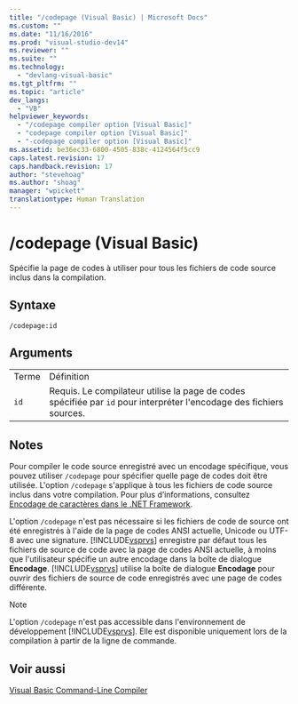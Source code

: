 ```yaml
---
title: "/codepage (Visual Basic) | Microsoft Docs"
ms.custom: ""
ms.date: "11/16/2016"
ms.prod: "visual-studio-dev14"
ms.reviewer: ""
ms.suite: ""
ms.technology: 
  - "devlang-visual-basic"
ms.tgt_pltfrm: ""
ms.topic: "article"
dev_langs: 
  - "VB"
helpviewer_keywords: 
  - "/codepage compiler option [Visual Basic]"
  - "codepage compiler option [Visual Basic]"
  - "-codepage compiler option [Visual Basic]"
ms.assetid: be36ec33-6800-4505-838c-4124564f5cc9
caps.latest.revision: 17
caps.handback.revision: 17
author: "stevehoag"
ms.author: "shoag"
manager: "wpickett"
translationtype: Human Translation
---
```

# /codepage (Visual Basic)
Spécifie la page de codes à utiliser pour tous les fichiers de code source inclus dans la compilation.  
  
## Syntaxe  
  
```  
/codepage:id  
```  
  
## Arguments  
  
|||  
|-|-|  
|Terme|Définition|  
|`id`|Requis.  Le compilateur utilise la page de codes spécifiée par `id` pour interpréter l'encodage des fichiers sources.|  
  
## Notes  
 Pour compiler le code source enregistré avec un encodage spécifique, vous pouvez utiliser `/codepage` pour spécifier quelle page de codes doit être utilisée.  L'option `/codepage` s'applique à tous les fichiers de code source inclus dans votre compilation.  Pour plus d’informations, consultez [Encodage de caractères dans le .NET Framework](../Topic/Character%20Encoding%20in%20the%20.NET%20Framework.md).  
  
 L'option `/codepage` n'est pas nécessaire si les fichiers de code de source ont été enregistrés à l'aide de la page de codes ANSI actuelle, Unicode ou UTF\-8 avec une signature.  [!INCLUDE[vsprvs](../../../csharp/includes/vsprvs_md.md)] enregistre par défaut tous les fichiers de source de code avec la page de codes ANSI actuelle, à moins que l'utilisateur spécifie un autre encodage dans la boîte de dialogue **Encodage**.  [!INCLUDE[vsprvs](../../../csharp/includes/vsprvs_md.md)] utilise la boîte de dialogue **Encodage** pour ouvrir des fichiers de source de code enregistrés avec une page de codes différente.  
  
> [!NOTE]
>  L'option `/codepage` n'est pas accessible dans l'environnement de développement [!INCLUDE[vsprvs](../../../csharp/includes/vsprvs_md.md)]. Elle est disponible uniquement lors de la compilation à partir de la ligne de commande.  
  
## Voir aussi  
 [Visual Basic Command\-Line Compiler](../../../visual-basic/reference/command-line-compiler/index.md)